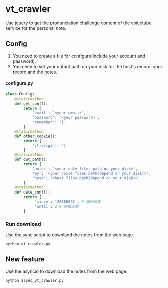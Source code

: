 # vt_crawler
Use jquery to get the pronunciation challenge content of the voicetube service for the personal note.

## Config
1. You need to create a file for configure(include your account and password).
2. You need to set your output path on your disk for the host's record, your record and the notes.
#### configure.py
```python
class Config:
    @staticmethod
    def get_conf():
        return {
            'email': '<your email>',
            'password': '<your password>',
            'remember': '1'
        }
    @staticmethod
    def other_cookie():
        return {
            'vt-origin': '1'
        }
    @staticmethod
    def out_path():
        return {
            'notes': '<your note files path on your disk>',
            'my': '<your voice files path(depend on your disk)>',
            'host': '<host files path(depend on your disk)>'
        }
    @staticmethod
    def date_conf():
        return {
             'since': '20180802', # 開始日期
             'until': 2 # 持續天數
        }
```
### Run download
Use the sync script to downlaod the notes from the web page.
```
python vt_crawler.py
```
## New feature
Use the asyncio to download the notes from the web page.
```
python async_vt_crawler.py
```
